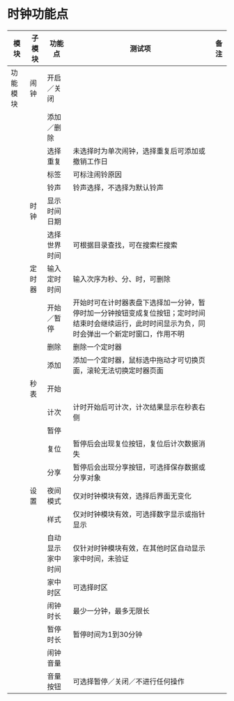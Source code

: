 # 时钟功能点

|模块 |子模块 |功能点 |测试项 |备注
|-----|-----|-----|-----|-----
|功能模块|闹钟|开启／关闭||
|||添加／删除||
|||选择重复|未选择时为单次闹钟，选择重复后可添加或撤销工作日|
|||标签|可标注闹铃原因|
|||铃声|铃声选择，不选择为默认铃声|
||时钟|显示时间日期||
|||选择世界时间|可根据目录查找，可在搜索栏搜索|
||定时器|输入定时时间 |输入次序为秒、分、时，可删除|
|||开始／暂停|开始时可在计时器表盘下选择加一分钟，暂停时加一分钟按钮变成复位按钮；定时时间结束时会继续运行，此时时间显示为负，同时会弹出一个新定时窗口，作用不明|
|||删除 |删除一个定时器|
|||添加|添加一个定时器，鼠标选中拖动才可切换页面，滚轮无法切换定时器页面|
||秒表|开始||
|||计次|计时开始后可计次，计次结果显示在秒表右侧|
|||暂停||
|||复位|暂停后会出现复位按钮，复位后计次数据消失|
|||分享|暂停后会出现分享按钮，可选择保存数据或分享对象|
||设置|夜间模式|仅对时钟模块有效，选择后界面无变化|
|||样式|仅对时钟模块有效，可选择数字显示或指针显示|
|||自动显示家中时间|仅针对时钟模块有效，在其他时区自动显示家中时间，未验证|
|||家中时区|可选择时区|
|||闹钟时长|最少一分钟，最多无限长|
|||暂停时长|暂停时间为1到30分钟|
|||闹钟音量||
|||音量按钮|可选择暂停／关闭／不进行任何操作|
